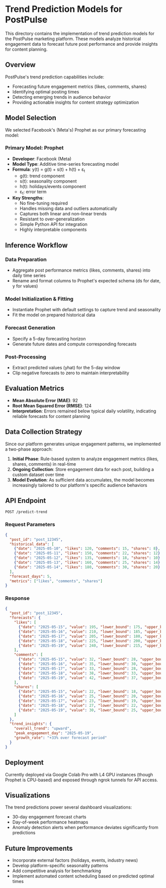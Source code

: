 # Trend Prediction Models for PostPulse

This directory contains the implementation of trend prediction models for the PostPulse marketing platform. These models analyze historical engagement data to forecast future post performance and provide insights for content planning.

## Overview

PostPulse's trend prediction capabilities include:
- Forecasting future engagement metrics (likes, comments, shares)
- Identifying optimal posting times
- Detecting emerging trends in audience behavior
- Providing actionable insights for content strategy optimization

## Model Selection

We selected Facebook's (Meta's) Prophet as our primary forecasting model:

### Primary Model: Prophet
- **Developer**: Facebook (Meta)
- **Model Type**: Additive time-series forecasting model
- **Formula**: y(t) = g(t) + s(t) + h(t) + ε<sub>t</sub>
  - g(t): trend component
  - s(t): seasonality component
  - h(t): holidays/events component
  - ε<sub>t</sub>: error term
- **Key Strengths**:
  - No fine-tuning required
  - Handles missing data and outliers automatically
  - Captures both linear and non-linear trends
  - Resistant to over-generalization
  - Simple Python API for integration
  - Highly interpretable components

## Inference Workflow

### Data Preparation
- Aggregate post performance metrics (likes, comments, shares) into daily time series
- Rename and format columns to Prophet's expected schema (ds for date, y for values)

### Model Initialization & Fitting
- Instantiate Prophet with default settings to capture trend and seasonality
- Fit the model on prepared historical data

### Forecast Generation
- Specify a 5-day forecasting horizon
- Generate future dates and compute corresponding forecasts

### Post-Processing
- Extract predicted values (yhat) for the 5-day window
- Clip negative forecasts to zero to maintain interpretability

## Evaluation Metrics

- **Mean Absolute Error (MAE)**: 92
- **Root Mean Squared Error (RMSE)**: 124
- **Interpretation**: Errors remained below typical daily volatility, indicating reliable forecasts for content planning

## Data Collection Strategy

Since our platform generates unique engagement patterns, we implemented a two-phase approach:

1. **Initial Phase**: Rule-based system to analyze engagement metrics (likes, shares, comments) in real-time
2. **Ongoing Collection**: Store engagement data for each post, building a custom dataset over time
3. **Model Evolution**: As sufficient data accumulates, the model becomes increasingly tailored to our platform's specific audience behaviors

## API Endpoint

```
POST /predict-trend
```

### Request Parameters

```json
{
  "post_id": "post_12345",
  "historical_data": [
    {"date": "2025-05-10", "likes": 120, "comments": 15, "shares": 8},
    {"date": "2025-05-11", "likes": 150, "comments": 22, "shares": 12},
    {"date": "2025-05-12", "likes": 135, "comments": 18, "shares": 10},
    {"date": "2025-05-13", "likes": 160, "comments": 25, "shares": 14},
    {"date": "2025-05-14", "likes": 180, "comments": 30, "shares": 20}
  ],
  "forecast_days": 5,
  "metrics": ["likes", "comments", "shares"]
}
```

### Response

```json
{
  "post_id": "post_12345",
  "forecasts": {
    "likes": [
      {"date": "2025-05-15", "value": 195, "lower_bound": 175, "upper_bound": 215},
      {"date": "2025-05-16", "value": 210, "lower_bound": 185, "upper_bound": 235},
      {"date": "2025-05-17", "value": 205, "lower_bound": 180, "upper_bound": 230},
      {"date": "2025-05-18", "value": 225, "lower_bound": 200, "upper_bound": 250},
      {"date": "2025-05-19", "value": 240, "lower_bound": 215, "upper_bound": 265}
    ],
    "comments": [
      {"date": "2025-05-15", "value": 32, "lower_bound": 28, "upper_bound": 36},
      {"date": "2025-05-16", "value": 35, "lower_bound": 30, "upper_bound": 40},
      {"date": "2025-05-17", "value": 33, "lower_bound": 28, "upper_bound": 38},
      {"date": "2025-05-18", "value": 38, "lower_bound": 33, "upper_bound": 43},
      {"date": "2025-05-19", "value": 42, "lower_bound": 37, "upper_bound": 47}
    ],
    "shares": [
      {"date": "2025-05-15", "value": 22, "lower_bound": 18, "upper_bound": 26},
      {"date": "2025-05-16", "value": 25, "lower_bound": 20, "upper_bound": 30},
      {"date": "2025-05-17", "value": 23, "lower_bound": 19, "upper_bound": 27},
      {"date": "2025-05-18", "value": 27, "lower_bound": 22, "upper_bound": 32},
      {"date": "2025-05-19", "value": 30, "lower_bound": 25, "upper_bound": 35}
    ]
  },
  "trend_insights": {
    "overall_trend": "upward",
    "peak_engagement_day": "2025-05-19",
    "growth_rate": "+33% over forecast period"
  }
}
```

## Deployment

Currently deployed via Google Colab Pro with L4 GPU instances (though Prophet is CPU-based) and exposed through ngrok tunnels for API access.

## Visualizations

The trend predictions power several dashboard visualizations:
- 30-day engagement forecast charts
- Day-of-week performance heatmaps
- Anomaly detection alerts when performance deviates significantly from predictions

## Future Improvements

- Incorporate external factors (holidays, events, industry news)
- Develop platform-specific seasonality patterns
- Add competitive analysis for benchmarking
- Implement automated content scheduling based on predicted optimal times
